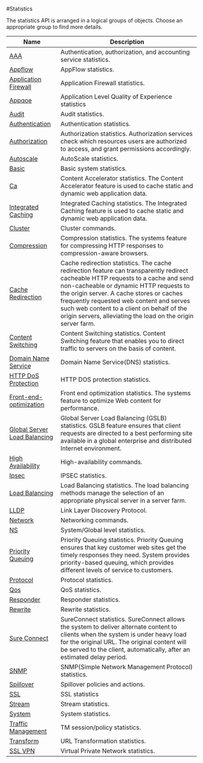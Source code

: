 #Statistics

The statistics API is arranged in a logical groups of objects. Choose an appropriate group to find more details.


<table><thead><tr><th>Name</th><th>Description</th></tr></thead><tbody><tr><td><a href="../../statistics/aaa/aaa">AAA</a></td><td>Authentication, authorization, and accounting service statistics.</td><tr><tr><td><a href="../../statistics/appflow/appflow">Appflow</a></td><td>AppFlow statistics.</td><tr><tr><td><a href="../../statistics/application-firewall/application-firewall">Application Firewall</a></td><td>Application Firewall statistics.</td><tr><tr><td><a href="../../statistics/appqoe/appqoe">Appqoe</a></td><td>Application Level Quality of Experience statistics</td><tr><tr><td><a href="../../statistics/audit/audit">Audit</a></td><td>Audit statistics.</td><tr><tr><td><a href="../../statistics/authentication/authentication">Authentication</a></td><td>Authentication statistics.</td><tr><tr><td><a href="../../statistics/authorization/authorization">Authorization</a></td><td>Authorization statistics. Authorization services check which resources users are authorized to access, and grant permissions accordingly.</td><tr><tr><td><a href="../../statistics/autoscale/autoscale">Autoscale</a></td><td>AutoScale statistics.</td><tr><tr><td><a href="../../statistics/basic/basic">Basic</a></td><td>Basic system statistics.</td><tr><tr><td><a href="../../statistics/ca/ca">Ca</a></td><td>Content Accelerator statistics. The Content Accelerator feature is used to cache static and dynamic web application data.</td><tr><tr><td><a href="../../statistics/integrated-caching/integrated-caching">Integrated Caching</a></td><td>Integrated Caching statistics. The Integrated Caching feature is used to cache static and dynamic web application data.</td><tr><tr><td><a href="../../statistics/cluster/cluster">Cluster</a></td><td>Cluster commands.</td><tr><tr><td><a href="../../statistics/compression/compression">Compression</a></td><td>Compression statistics. The systems feature for compressing HTTP responses to compression-aware browsers.</td><tr><tr><td><a href="../../statistics/cache-redirection/cache-redirection">Cache Redirection</a></td><td>Cache redirection statistics. The cache redirection feature can transparently redirect cacheable HTTP requests to a cache and send non-cacheable or dynamic HTTP requests to the origin server. A cache stores or caches frequently requested web content and serves such web content to a client on behalf of the origin servers, alleviating the load on the origin server farm.</td><tr><tr><td><a href="../../statistics/content-switching/content-switching">Content Switching</a></td><td>Content Switching statistics. Content Switching feature that enables you to direct traffic to servers on the basis of content.</td><tr><tr><td><a href="../../statistics/domain-name-service/domain-name-service">Domain Name Service</a></td><td>Domain Name Service(DNS) statistics.</td><tr><tr><td><a href="../../statistics/http-dos-protection/http-dos-protection">HTTP DoS Protection</a></td><td>HTTP DOS protection statistics.</td><tr><tr><td><a href="../../statistics/front-end-optimization/front-end-optimization">Front-end-optimization</a></td><td>Front end optimization statistics. The systems feature to optimize Web content for performance.</td><tr><tr><td><a href="../../statistics/global-server-load-balancing/global-server-load-balancing">Global Server Load Balancing</a></td><td>Global Server Load Balancing (GSLB) statistics. GSLB feature ensures that client requests are directed to a best performing site available in a global enterprise and distributed Internet environment.</td><tr><tr><td><a href="../../statistics/high-availability/high-availability">High Availability</a></td><td>High-availability commands.</td><tr><tr><td><a href="../../statistics/ipsec/ipsec">Ipsec</a></td><td>IPSEC statistics.</td><tr><tr><td><a href="../../statistics/load-balancing/load-balancing">Load Balancing</a></td><td>Load Balancing statistics. The load balancing methods manage the selection of an appropriate physical server in a server farm.</td><tr><tr><td><a href="../../statistics/lldp/lldp">LLDP</a></td><td>Link Layer Discovery Protocol.</td><tr><tr><td><a href="../../statistics/network/network">Network</a></td><td>Networking commands.</td><tr><tr><td><a href="../../statistics/ns/ns">NS</a></td><td>System/Global level statistics.</td><tr><tr><td><a href="../../statistics/priority-queuing/priority-queuing">Priority Queuing</a></td><td>Priority Queuing statistics. Priority Queuing ensures that key customer web sites get the timely responses they need. System provides priority-based queuing, which provides different levels of service to customers.</td><tr><tr><td><a href="../../statistics/protocol/protocol">Protocol</a></td><td>Protocol statistics.</td><tr><tr><td><a href="../../statistics/qos/qos">Qos</a></td><td>QoS statistics.</td><tr><tr><td><a href="../../statistics/responder/responder">Responder</a></td><td>Responder statistics.</td><tr><tr><td><a href="../../statistics/rewrite/rewrite">Rewrite</a></td><td>Rewrite statistics.</td><tr><tr><td><a href="../../statistics/sure-connect/sure-connect">Sure Connect</a></td><td>SureConnect statistics. SureConnect allows the system to deliver alternate content to clients when the system is under heavy load for the original URL. The original content will be served to the client, automatically, after an estimated delay period.</td><tr><tr><td><a href="../../statistics/snmp/snmp">SNMP</a></td><td>SNMP(Simple Network Management Protocol) statistics.</td><tr><tr><td><a href="../../statistics/spillover/spillover">Spillover</a></td><td>Spillover policies and actions.</td><tr><tr><td><a href="../../statistics/ssl/ssl">SSL</a></td><td>SSL statistics</td><tr><tr><td><a href="../../statistics/stream/stream">Stream</a></td><td>Stream statistics.</td><tr><tr><td><a href="../../statistics/system/system">System</a></td><td>System statistics.</td><tr><tr><td><a href="../../statistics/traffic-management/traffic-management">Traffic Management</a></td><td>TM session/policy statistics.</td><tr><tr><td><a href="../../statistics/transform/transform">Transform</a></td><td>URL Transformation statistics.</td><tr><tr><td><a href="../../statistics/ssl-vpn/ssl-vpn">SSL VPN</a></td><td>Virtual Private Network statistics.</td><tr></tbody></table>
